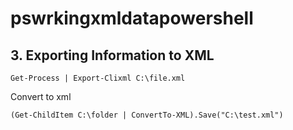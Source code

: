 # pswrkingxmldatapowershell

## 3. Exporting Information to XML
```
Get-Process | Export-Clixml C:\file.xml
```


Convert to xml
```
(Get-ChildItem C:\folder | ConvertTo-XML).Save("C:\test.xml")
```

